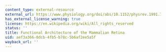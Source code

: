 ```yaml
---
content_type: external-resource
external_url: https://www.physiology.org/doi/abs/10.1152/physrev.1991.71.2.447
has_external_license_warning: true
license: https://en.wikipedia.org/wiki/All_rights_reserved
status: ''
title: Functional Architecture of the Mammalian Retina
uid: aef3a366-0dcb-4fb5-b78c-5b6af2ee5a5f
wayback_url: ''
---
```

